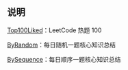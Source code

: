 ## 说明

[Top100Liked](/leetcode/Top100Liked.md)：LeetCode 热题 100

[ByRandom](/leetcode/ByRandom.md)：每日随机一题核心知识总结

[BySequence](/leetcode/BySequence.md)：每日顺序一题核心知识总结